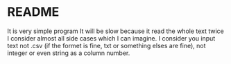 # README

It is very simple program
It will be slow because it read the whole text twice
I consider almost all side cases which I can imagine.
I consider you input text not .csv (if the formet is fine, txt or something elses are fine), not integer or even string as a column number. 
